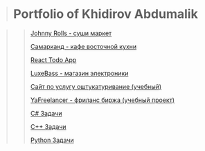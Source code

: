> # Portfolio of Khidirov Abdumalik

>> [Johnny Rolls - суши маркет](https://johnnyrolls.ru/)
>> 
>> [Самарканд - кафе восточной кухни](https://samarqand42.ru/)
>> 
>> [React Todo App](https://abdumalik0098.github.io/todo_app/)
>> 
>> [LuxeBass - магазин электроники](https://luxebass.ru/)
>> 
>> [Сайт по услугу оштукатуривание (учебный)](https://abdumalik0098.github.io/myproj/)
>> 
>> [YaFreelancer - фриланс биржа (учебный проект)](https://abdumalik0098.github.io/freelancer/)
>> 
>> [C# Задачи](https://github.com/abdumalik0098/csharp-practice)
>> 
>> [C++ Задачи](https://github.com/abdumalik0098/cv-cpp)
>> 
>> [Python Задачи](https://github.com/abdumalik0098/python-practice)

